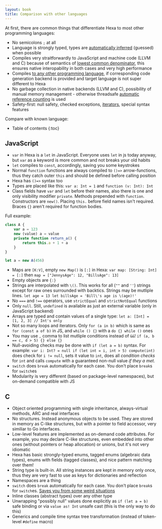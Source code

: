 ```yaml
---
layout: book
title: Comparison with other languages
---
```


At first, there are common things that differentiate Hexa to most other programming languages:

- No semicolons `;` at all
- Language is strongly typed, types are [automatically inferred](https://en.wikipedia.org/wiki/Type_inference) (guessed) when possible
- Compiles very straitforwardly to JavaScript and machine code (LLVM and C) because of semantics of [lowest common denominator](https://en.wikipedia.org/wiki/Lowest_common_denominator_(computers)),
this ensures native interopability in both cases and very high performance
- Compiles [to any other programming language](https://en.wikipedia.org/wiki/Source-to-source_compiler), if corresponding code generation backend is provided and target language is not super
different to Hexa
- No garbage collection in native backends (LLVM and C), possibility of manual memory management - otherwise 
threadsafe [automatic reference counting](https://en.wikipedia.org/wiki/Automatic_Reference_Counting) is used
- Safety-first: null safety, checked exceptions, [iterators](https://en.wikipedia.org/wiki/Iterator), special syntax features


Compare with known language:


* Table of contents
{:toc}

## JavaScript

- `var` in Hexa is a `let` in JavaScript. Everyone uses `let` in js today anyway, but `var` as a keyword is more common and not breaks your old habits
- `let` compiles to `const`, accordingly, saving you some keystrokes
- Normal `function` functions are always compiled to `()=>` arrow-functions, thus they catch outer `this`
and should be defined before calling position
- Hexa has `()=>` syntax too
- Types are placed like this: `var a: Int = 1` and `function (v: Int): Int`
- Class fields have `var` and `let` before their names, also there is one and only visibility modifier `private`.
Methods prepended with `function`. Constructors are `new()`. Placing `this.` before field names isn't required. 
Braces `{}` aren't required for function bodies.

Full example:

```js
class A {
    var a = 123
    new (value) a = value
    private function return_a() {
        return this.a + 1 + a
    }
}

let a = new A(456)
```

- Maps are `[K:V]`, empty `new Map()` is `[:]` in Hexa: `var map: [String: Int] = [:]` then `map = ["JennysAge": 12, "BillsAge": 13]`
- Empty objects are `{:}`
- Strings are interpolated with `\()`. This works for all (`""` and `''`) strings except for raw ones surrounded with backtics.
Strings may be mutliple lines. `let age = 13 let billsAge = 'Bill\'s age is \(age)!'`
- No `===` and `!==` operators, use `strictEqual` and `strictNotEqual` functions
- Only `null`. Still, `undefined` is available as just an external variable (only in JavaScript backend)
- Arrays are typed and contain values of a single type: `let a: [Int] = [1, 2, 3] // Int's only`
- Not so many loops and iterators. Only `for (a in b)` which is same as `for (const a of b)` in JS,
and `while () {}` with a `do {} while ()` ones
- You may use `,` comma to list mutliple conditions instead of `&&`! `if (a, b == c, d > 5) {} else {}`
- Null-avoiding checks may be done with `if (let a = b)` syntax.
For example: `var i: Int? = null if (let int = i, int > 5) compute(int)` does check for `i != null`, sets it value to `int`, does 
all *condition checks* for `int` and calls `compute` with a guaranteed non-null value *if they a met*.
- `switch` does `break` automatically for each case. You don't place `break`s for `switch`es
- Modularity is very different (based on package-level namespaces), but on-demand compatible with JS

## C

- Object oriented programming with single inheritance, always-virtual methods, ARC and real interfaces
- No structures. Instead anonymous objects to be used. They are stored in memory as C-like structures, but with a pointer
to field accessor, very similiar to Go interfaces.
- Low-level features are implemented as on-demand code attributes. For example, you may declare C-like structures, even embedded into
other ones (without pointers or heap allocation) or unions, but it's not very idiomatic 
- Hexa has basic strongly-typed enums, tagged enums (algebraic data types), enums with fields (tagged classes), and nice pattern matching over them!
- String type is built-in. All string instances are kept in memory only once, thus they are very fast to use as keys for dictionaries
and reflection
- Namespaces are a thing
- `switch` does `break` automatically for each case. You don't place `break`s for `switch`es. [Saves you from some weird situations](https://www.phoronix.com/scan.php?page=news_item&px=Kernel-Wimplicit-fallthrough)
- Inline classes (abstract types) over any other type
- Unwrapping "possibly null" values done explicitly as `if (let a = b)` safe binding or via `value as! Int` unsafe cast (this is the only way to do this)
- Generics and compile time syntax tree transformation (instead of token-level `#define` macro)
